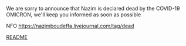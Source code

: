 We are sorry to announce that Nazim is declared dead by the COVID-19 OMICRON, we'll keep you informed as soon as possible

NFO https://nazimboudeffa.livejournal.com/tag/dead

[README](https://github.com/nazimboudeffa/nazimboudeffa/blob/main/README-dead.md)
